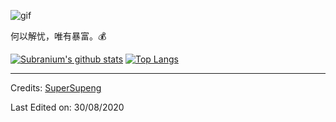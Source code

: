 ![gif](https://github.com/SuperSupeng/SuperSupeng/blob/master/about.gif)

何以解忧，唯有暴富。💰

[![Subranium's github stats](https://github-readme-stats.vercel.app/api?username=SuperSupeng&show_icons=true&theme=merko)](https://github.com/anuraghazra/github-readme-stats) [![Top Langs](https://github-readme-stats.vercel.app/api/top-langs/?username=SuperSupeng&layout=compact&theme=merko)](https://github.com/anuraghazra/github-readme-stats)

-----
Credits: [SuperSupeng](https://github.com/SuperSupeng)

Last Edited on: 30/08/2020
